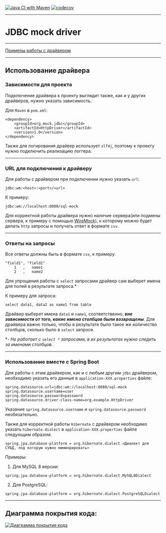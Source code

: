 [![Java CI with Maven](https://github.com/V31R/jdbc-mock-driver/actions/workflows/maven.yml/badge.svg)](https://github.com/V31R/jdbc-mock-driver/actions/workflows/maven.yml)
[![codecov](https://codecov.io/gh/V31R/jdbc-mock-driver/branch/master/graph/badge.svg?token=7FSW8N93SZ)](https://codecov.io/gh/V31R/jdbc-mock-driver)
***
# JDBC mock driver
***
[Примеры работы с драйвером](https://github.com/V31R/jdbc-mock-example)
***
## Использование драйвера

### Зависимости для проекта
Подключение драйвера к проекту выглядит также, как и у других драйверов, нужно указать зависимость.

Для `Maven` в `pom.xml`:
```
<dependency>
    <groupId>org.mock.jdbc</groupId>
    <artifactId>HttpDriver</artifactId>
    <version>1.0</version>
</dependency>
```
Также для логирования драйвер использует `slf4j`, поэтому к проекту нужно подключить реализацию логгера.
***
### URL для подключения к драйверу

Для работы с драйвером при подключении нужно указать `url`:
```
jdbc:wm:<host>:<port>/<url>
```
К примеру:
```
jdbc:wm://localhost:8080/sql-mock
```
Для корректной работы драйвера нужно наличие сервера(или подмены сервера, к примеру с помощью [WireMock](https://wiremock.org/)), 
к которому можно будет делать `http` запросы и получать ответ в формате `csv`. 
***
### Ответы на запросы

Все ответы должны быть в формате `csv`, к примеру:
```
"field1", "field2"
    1   ,   name1
    2   ,   name2
```
Для упрощения работы с `select` запросами драйвер сам выберет имена для полей в результате запроса.*

К примеру для запроса:
```
select data1, data2 as name1 from table
``` 
Драйвер выберет имена `data1` и `name1`, соответственно,
***вне зависимости от того, какие имена столбцов были возвращены***. 
Для драйвера важно только, чтобы в результате было такое же количество столбцов, сколько было в `select` запросе.

**- Не работает с `select *` запросами, в их результатах нужно следить за именами столбцов.*
***
### Использование вместе с Spring Boot

Для работы с этим драйвером, как и с любым другим `jdbc` драйвером, 
необходимо указать его данные в `application-XXX.properties` файле:
```
spring.datasource.url=jdbc:wm://localhost:8080/sql-mock
spring.datasource.username=user
spring.datasource.password=password
spring.datasource.driver-class-name=org.example.HttpDriver
```
Указание `spring.datasource.username` и `spring.datasource.password` необязательно.

Также для корректной работы `Hibernate` с драйвером необходимо указать `hibernate.dialect` в 
`application-XXX.properties` файле следующим образом:
```
spring.jpa.database-platform = org.hibernate.dialect.<Диалект для СУБД, под которую нужно мимикрировать>
```
Примеры:
1.  Для MySQL 8 версии:
```
spring.jpa.database-platform = org.hibernate.dialect.MySQL8Dialect
```
2. Для PostgreSQL:
```
spring.jpa.database-platform = org.hibernate.dialect.PostgreSQLDialect
```
***
## Диаграмма покрытия кода:

[![Диаграмма покрытия кода](https://codecov.io/gh/V31R/jdbc-mock-driver/branch/master/graphs/sunburst.svg?token=7FSW8N93SZ)](https://codecov.io/gh/V31R/jdbc-mock-driver)